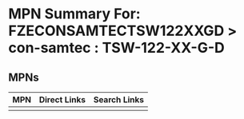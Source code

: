 



# MPN Summary For: FZECONSAMTECTSW122XXGD > con-samtec : TSW-122-XX-G-D

## MPNs
  

|MPN|Direct Links|Search Links|
| :--- | :--- | :--- |
||||
